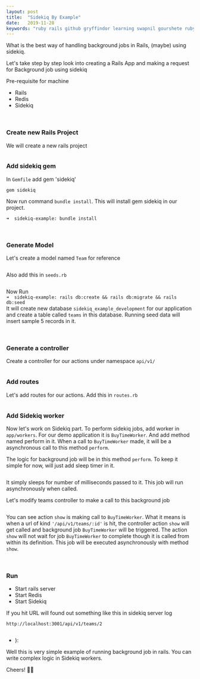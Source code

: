 ```yaml
---
layout: post
title:  "Sidekiq By Example"
date:   2019-11-28
keywords: "ruby rails github gryffindor learning swapnil gourshete ruby on rails sidekiq background-jobs async"
---
```


What is the best way of handling background jobs in Rails, (maybe) using sidekiq.

Let's take step by step look into creating a Rails App and making a request for Background job using sidekiq

Pre-requisite for machine
* Rails
* Redis
* Sidekiq

<br>

### Create new Rails Project
We will create a new rails project

<img src="{{ '/assets/img/SS-sidekiq-new-project.png' | prepend: site.baseurl }}" alt=""> 


### Add sidekiq gem
In `Gemfile` add gem 'sidekiq'

`gem sidekiq`


Now run command `bundle install`. This will install gem sidekiq in our project.

`➜  sidekiq-example: bundle install` 

<br>

### Generate Model
Let's create a model named `Team` for reference

<img src="{{ '/assets/img/SS-sidekiq-model.png' | prepend: site.baseurl }}" alt="">

Also add this in `seeds.rb`

<img src="{{ '/assets/img/SS-sidekiq-seed.png' | prepend: site.baseurl }}" alt="">

Now Run <br>
`➜  sidekiq-example: rails db:create && rails db:migrate && rails db:seed` <br>
It will create new database `sidekiq_example_development` for our application and create a table called `teams` in this database.
Running seed data will insert sample 5 records in it.

<br>

### Generate a controller
Create a controller for our actions under namespace `api/v1/`

<img src="{{ '/assets/img/SS-sidekiq-controller-1.png' | prepend: site.baseurl }}" alt="">

<br>

### Add routes
Let's add routes for our actions. Add this in `routes.rb`

<img src="{{ '/assets/img/SS-sidekiq-routes.png' | prepend: site.baseurl }}" alt="">

<br>

### Add Sidekiq worker
Now let's work on Sidekiq part. To perform sidekiq jobs, add worker in `app/workers`. For our demo application
it is `BuyTimeWorker`. And add method named perform in it. When a call to `BuyTimeWorker` made, it will be a
asynchronous call to this method `perform`.

The logic for background job will be in this method `perform`. To keep it simple for now, will just add sleep timer 
in it.

<img src="{{ '/assets/img/SS-sidekiq-worker.png' | prepend: site.baseurl }}" alt="">

It simply sleeps for number of milliseconds passed to it. This job will run asynchronously when called.

Let's modify teams controller to make a call to this background job

<img src="{{ '/assets/img/SS-sidekiq-controller-2.png' | prepend: site.baseurl }}" alt="">

You can see action `show` is making call to `BuyTimeWorker`. What it means is when a url of kind `'/api/v1/teams/:id'`
is hit, the controller action `show` will get called and background job `BuyTimeWorker` will be triggered. The action `show`
will not wait for job `BuyTimeWorker` to complete though it is called from within its definition. This job will be 
executed asynchronously with method `show`.

<br>

### Run
* Start rails server
* Start Redis
* Start Sidekiq 

If you hit URL will found out something like this in sidekiq server log

`http://localhost:3001/api/v1/teams/2`

<img src="{{ '/assets/img/SS-sidekiq-server-log.png' | prepend: site.baseurl }}" alt="">


* ):

Well this is very simple example of running background job in rails. You can write complex logic in Sidekiq workers.

Cheers! 🍻🍻